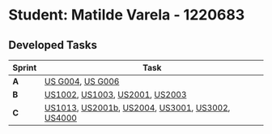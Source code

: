 # Student: Matilde Varela - 1220683

## Developed Tasks 

| Sprint | Task                                                                                                                                                                                                                                                   |
|--------|--------------------------------------------------------------------------------------------------------------------------------------------------------------------------------------------------------------------------------------------------------|
| **A**  | [US G004](../us_g004/readme.md), [US G006](../us_g006/readme.md)                                                                                                                                                                                       |
| **B**  | [US1002](../sprint-b/sb_us_1002/readme.md),  [US1003](../sprint-b/sb_us_1003/readme.md), [US2001](../sprint-b/sb_us_2001/readme.md), [US2003](../sprint-b/sb_us_2003/readme.md)                                                                        |
| **C**  | [US1013](../sprint-c/us_1013/readme.md), [US2001b](../sprint-c/us_2001b/readme.md), [US2004](../sprint-c/us_2004/readme.md), [US3001](../sprint-c/us_3001/readme.md), [US3002](../sprint-c/us_3002/readme.md), [US4000](../sprint-c/us_4000/readme.md) |
